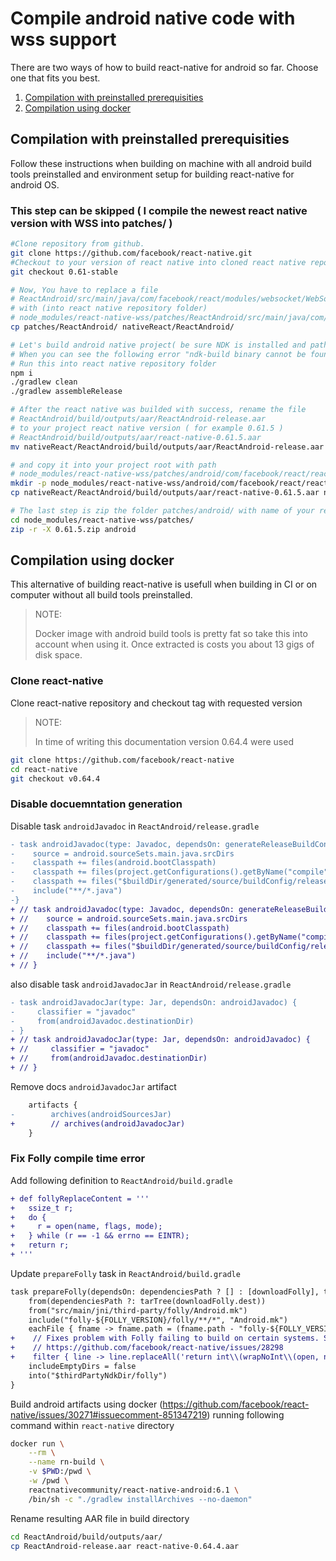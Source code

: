 # Compile android native code with wss support

There are two ways of how to build react-native for android so far. Choose one that fits you best.

1. [Compilation with preinstalled prerequisities](#compilation-with-preinstalled-prerequisities)
2. [Compilation using docker](#compilation-using-docker)

## Compilation with preinstalled prerequisities

Follow these instructions when building on machine with all android build tools preinstalled and environment setup for building react-native for android OS.

### This step can be skipped ( I compile the newest react native version with WSS into patches/ )
```sh
#Clone repository from github.
git clone https://github.com/facebook/react-native.git
#Checkout to your version of react native into cloned react native repository folder.
git checkout 0.61-stable
```

```sh
# Now, You have to replace a file
# ReactAndroid/src/main/java/com/facebook/react/modules/websocket/WebSocketModule.java
# with (into react native repository folder)
# node_modules/react-native-wss/patches/ReactAndroid/src/main/java/com/facebook/react/modules/websocket/WebSocketModule.java
cp patches/ReactAndroid/ nativeReact/ReactAndroid/

# Let's build android native project( be sure NDK is installed and path is defined into bash_brofile )
# When you can see the following error "ndk-build binary cannot be found" you can just open the project in the Android Studio and set the NDK path in File > Project Structure > SDK Location
# Run this into react native repository folder
npm i
./gradlew clean
./gradlew assembleRelease

# After the react native was builded with success, rename the file
# ReactAndroid/build/outputs/aar/ReactAndroid-release.aar
# to your project react native version ( for example 0.61.5 )
# ReactAndroid/build/outputs/aar/react-native-0.61.5.aar
mv nativeReact/ReactAndroid/build/outputs/aar/ReactAndroid-release.aar nativeReact/ReactAndroid/build/outputs/aar/react-native-0.61.5.aar

# and copy it into your project root with path
# node_modules/react-native-wss/patches/android/com/facebook/react/react-native/0.61.5/react-native-0.61.5.aar
mkdir -p node_modules/react-native-wss/android/com/facebook/react/react-native/0.61.5/
cp nativeReact/ReactAndroid/build/outputs/aar/react-native-0.61.5.aar node_modules/react-native-wss/patches/android/com/facebook/react/react-native/0.61.5/

# The last step is zip the folder patches/android/ with name of your react native project version ( for example 0.61.5 )
cd node_modules/react-native-wss/patches/
zip -r -X 0.61.5.zip android
```

## Compilation using docker

This alternative of building react-native is usefull when building in CI or on computer without all build tools preinstalled.

> NOTE:
>
> Docker image with android build tools is pretty fat so take this into account when using it. Once extracted is costs you about 13 gigs of disk space.

### Clone react-native

Clone react-native repository and checkout tag with requested version

> NOTE:
>
> In time of writing this documentation version 0.64.4 were used

```sh
git clone https://github.com/facebook/react-native
cd react-native
git checkout v0.64.4
```

### Disable docuemntation generation

Disable task `androidJavadoc` in `ReactAndroid/release.gradle`

```diff
- task androidJavadoc(type: Javadoc, dependsOn: generateReleaseBuildConfig) {
-    source = android.sourceSets.main.java.srcDirs
-    classpath += files(android.bootClasspath)
-    classpath += files(project.getConfigurations().getByName("compile").asList())
-    classpath += files("$buildDir/generated/source/buildConfig/release")
-    include("**/*.java")
-}
+ // task androidJavadoc(type: Javadoc, dependsOn: generateReleaseBuildConfig) {
+ //    source = android.sourceSets.main.java.srcDirs
+ //    classpath += files(android.bootClasspath)
+ //    classpath += files(project.getConfigurations().getByName("compile").asList())
+ //    classpath += files("$buildDir/generated/source/buildConfig/release")
+ //    include("**/*.java")
+ // }
```

also disable task `androidJavadocJar` in `ReactAndroid/release.gradle`

```diff
- task androidJavadocJar(type: Jar, dependsOn: androidJavadoc) {
-     classifier = "javadoc"
-     from(androidJavadoc.destinationDir)
- }
+ // task androidJavadocJar(type: Jar, dependsOn: androidJavadoc) {
+ //     classifier = "javadoc"
+ //     from(androidJavadoc.destinationDir)
+ // }
```

Remove docs `androidJavadocJar` artifact

```diff
    artifacts {
-        archives(androidSourcesJar)
+        // archives(androidJavadocJar)
    }
```

### Fix Folly compile time error

Add following definition to `ReactAndroid/build.gradle`

```diff
+ def follyReplaceContent = '''
+   ssize_t r;
+   do {
+     r = open(name, flags, mode);
+   } while (r == -1 && errno == EINTR);
+   return r;
+ '''
```

Update `prepareFolly` task in `ReactAndroid/build.gradle`

```diff
task prepareFolly(dependsOn: dependenciesPath ? [] : [downloadFolly], type: Copy) {
    from(dependenciesPath ?: tarTree(downloadFolly.dest))
    from("src/main/jni/third-party/folly/Android.mk")
    include("folly-${FOLLY_VERSION}/folly/**/*", "Android.mk")
    eachFile { fname -> fname.path = (fname.path - "folly-${FOLLY_VERSION}/") }
+    // Fixes problem with Folly failing to build on certain systems. See
+    // https://github.com/facebook/react-native/issues/28298
+    filter { line -> line.replaceAll('return int\\(wrapNoInt\\(open, name, flags, mode\\)\\);', follyReplaceContent) }
    includeEmptyDirs = false
    into("$thirdPartyNdkDir/folly")
}
```

Build android artifacts using docker (https://github.com/facebook/react-native/issues/30271#issuecomment-851347219) running following command within `react-native` directory

```sh
docker run \
    --rm \
    --name rn-build \
    -v $PWD:/pwd \
    -w /pwd \
    reactnativecommunity/react-native-android:6.1 \
    /bin/sh -c "./gradlew installArchives --no-daemon"
```

Rename resulting AAR file in build directory

```sh
cd ReactAndroid/build/outputs/aar/
cp ReactAndroid-release.aar react-native-0.64.4.aar
```
